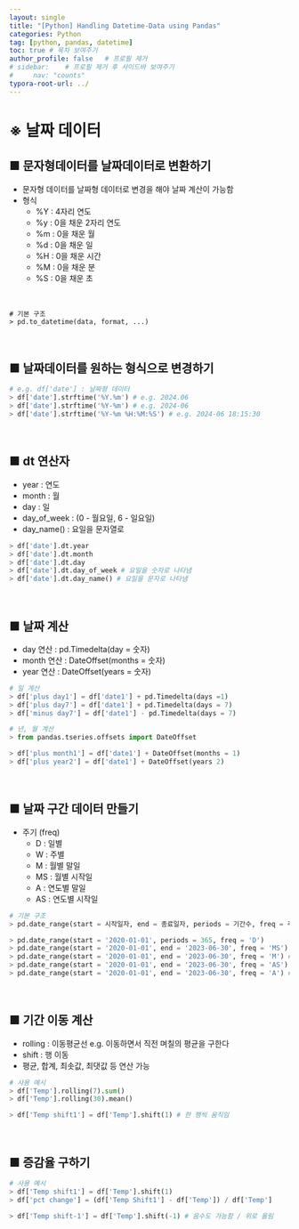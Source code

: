 ```yaml
---
layout: single
title: "[Python] Handling Datetime-Data using Pandas"
categories: Python
tag: [python, pandas, datetime]
toc: true # 목차 보여주기
author_profile: false   # 프로필 제거
# sidebar:    # 프로필 제거 후 사이드바 보여주기
#     nav: "counts"
typora-root-url: ../
---
```


# ※ 날짜 데이터

## ■ 문자형데이터를 날짜데이터로 변환하기
- 문자형 데이터를 날짜형 데이터로 변경을 해야 날짜 계산이 가능함
- 형식
  - %Y : 4자리 연도
  - %y : 0을 채운 2자리 연도
  - %m : 0을 채운 월
  - %d : 0을 채운 일
  - %H : 0을 채운 시간
  - %M : 0을 채운 분
  - %S : 0을 채운 초

<br>

```PY
# 기본 구조
> pd.to_datetime(data, format, ...)
```

<br>

## ■ 날짜데이터를 원하는 형식으로 변경하기

```py
# e.g. df['date'] : 날짜형 데이터
> df['date'].strftime('%Y.%m') # e.g. 2024.06
> df['date'].strftime('%Y-%m') # e.g. 2024-06
> df['date'].strftime('%Y-%m %H:%M:%S') # e.g. 2024-06 18:15:30
```

<br>

## ■ dt 연산자
- year : 연도
- month : 월
- day : 일
- day_of_week : (0 - 월요일, 6 - 일요일)
- day_name() : 요일을 문자열로

```py
> df['date'].dt.year
> df['date'].dt.month
> df['date'].dt.day
> df['date'].dt.day_of_week # 요일을 숫자로 나타냄
> df['date'].dt.day_name() # 요일을 문자로 나타냄
```

<br>

## ■ 날짜 계산
- day 연산 : pd.Timedelta(day = 숫자)
- month 연산 : DateOffset(months = 숫자)
- year 연산 : DateOffset(years = 숫자)

```py
# 일 계산
> df['plus day1'] = df['date1'] + pd.Timedelta(days =1)
> df['plus day7'] = df['date1'] + pd.Timedelta(days = 7)
> df['minus day7'] = df['date1'] - pd.Timedelta(days = 7)

# 년, 월 계산
> from pandas.tseries.offsets import DateOffset

> df['plus month1'] = df['date1'] + DateOffset(months = 1)
> df['plus year2'] = df['date1'] + DateOffset(years 2)
```

<br>

## ■ 날짜 구간 데이터 만들기
- 주기 (freq)
  - D : 일별
  - W : 주별
  - M : 월별 말일
  - MS : 월별 시작일
  - A : 연도별 말일
  - AS : 연도별 시작일

```py
# 기본 구조
> pd.date_range(start = 시작일자, end = 종료일자, periods = 기간수, freq = 주기)
```

```py
> pd.date_range(start = '2020-01-01', periods = 365, freq = 'D')
> pd.date_range(start = '2020-01-01', end = '2023-06-30', freq = 'MS') # 월초를 기준으로
> pd.date_range(start = '2020-01-01', end = '2023-06-30', freq = 'M') # 월말을 기준으로
> pd.date_range(start = '2020-01-01', end = '2023-06-30', freq = 'AS') # 연초를 기준으로
> pd.date_range(start = '2020-01-01', end = '2023-06-30', freq = 'A') # 연말를 기준으로
```

<br>

## ■ 기간 이동 계산
- rolling : 이동평균선 e.g. 이동하면서 직전 며칠의 평균을 구한다
- shift : 행 이동
- 평균, 합계, 최솟값, 최댓값 등 연산 가능

```py
# 사용 예시
> df['Temp'].rolling(7).sum()
> df['Temp'].rolling(30).mean()

> df['Temp shift1'] = df['Temp'].shift(1) # 한 행씩 움직임
```

<br>

## ■ 증감율 구하기

```py
# 사용 예시
> df['Temp shift1'] = df['Temp'].shift(1)
> df['pct change'] = (df['Temp Shift1'] - df['Temp']) / df['Temp']

> df['Temp shift-1'] = df['Temp'].shift(-1) # 음수도 가능함 / 위로 올림
```